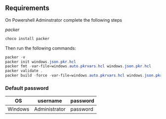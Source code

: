 ## Requirements

On Powershell Adminstrator complete the following steps 

*packer*

```powershell
choco install packer
```

Then run the following commands:

```powershell
packer -v 
packer init windows.json.pkr.hcl
packer fmt -var-file=windows.auto.pkrvars.hcl windows.json.pkr.hcl
packer validate .
packer build -force -var-file=windows.auto.pkrvars.hcl windows.json.pkr.hcl
```


### Default password

|OS|username|password|
|--|--------|--------|
|Windows|Administrator|password|